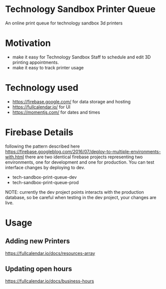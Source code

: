 # Technology Sandbox Printer Queue
An online print queue for technology sandbox 3d printers

# Motivation
- make it easy for Technology Sandbox Staff to schedule and edit 3D printing appointments.
- make it easy to track printer usage

# Technology used
- https://firebase.google.com/ for data storage and hosting
- https://fullcalendar.io/ for UI
- https://momentjs.com/ for dates and times

# Firebase Details
following the pattern described here https://firebase.googleblog.com/2016/07/deploy-to-multiple-environments-with.html there are two identical firebase projects representing two environments, one for development and one for production. You can test interface changes by deploying to dev.

- tech-sandbox-print-queue-dev
- tech-sandbox-print-queue-prod

NOTE: currently the dev project points interacts with the production database, so be careful when testing in the dev project, your changes are live.

# Usage

## Adding new Printers
https://fullcalendar.io/docs/resources-array

## Updating open hours
https://fullcalendar.io/docs/business-hours

